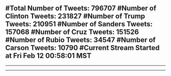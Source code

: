 #Total Number of Tweets: 796707 
#Number of Clinton Tweets: 231827
#Number of Trump Tweets: 210951
#Number of Sanders Tweets: 157068
#Number of Cruz Tweets: 151526
#Number of Rubio Tweets: 34547
#Number of Carson Tweets: 10790
#Current Stream Started at Fri Feb 12 00:58:01 MST
---
---
---

